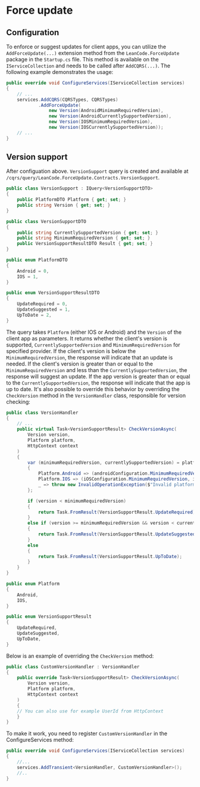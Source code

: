 # Force update

## Configuration

To enforce or suggest updates for client apps, you can utilize the `AddForceUpdate(...)` extension method from the `LeanCode.ForceUpdate` package in the `Startup.cs` file. This method is available on the `IServiceCollection` and needs to be called after `AddCQRS(...)`. The following example demonstrates the usage:

```csharp
public override void ConfigureServices(IServiceCollection services)
{
    // ...
    services.AddCQRS(CQRSTypes, CQRSTypes)
            .AddForceUpdate(
                new Version(AndroidMinimumRequiredVersion),
                new Version(AndroidCurrentlySupportedVersion),
                new Version(IOSMinimumRequiredVersion),
                new Version(IOSCurrentlySupportedVersion));
    // ...
}
```

## Version support
After configuation above. `VersionSupport` query is created and available at `/cqrs/query/LeanCode.ForceUpdate.Contracts.VersionSupport`.
```csharp
public class VersionSupport : IQuery<VersionSupportDTO>
{
    public PlatformDTO Platform { get; set; }
    public string Version { get; set; }
}

public class VersionSupportDTO
{
    public string CurrentlySupportedVersion { get; set; }
    public string MinimumRequiredVersion { get; set; }
    public VersionSupportResultDTO Result { get; set; }
}

public enum PlatformDTO
{
    Android = 0,
    IOS = 1,
}

public enum VersionSupportResultDTO
{
    UpdateRequired = 0,
    UpdateSuggested = 1,
    UpToDate = 2,
}
```
The query takes `Platform` (either IOS or Android) and the `Version` of the client app as parameters. It returns whether the client's version is supported, `CurrentlySupportedVersion` and `MinimumRequiredVersion` for specified provider. If the client's version is below the `MinimumRequiredVersion`, the response will indicate that an update is needed. If the client's version is greater than or equal to the `MinimumRequiredVersion` and less than the `CurrentlySupportedVersion`, the response will suggest an update. If the app version is greater than or equal to the `CurrentlySupportedVersion`, the response will indicate that the app is up to date. It's also possible to override this behavior by overriding the `CheckVersion` method in the `VersionHandler` class, responsible for version checking:

```csharp
public class VersionHandler
{
    // ...
    public virtual Task<VersionSupportResult> CheckVersionAsync(
        Version version,
        Platform platform,
        HttpContext context
    )
    {
        var (minimumRequiredVersion, currentlySupportedVersion) = platform switch
        {
            Platform.Android => (androidConfiguration.MinimumRequiredVersion, androidConfiguration.CurrentlySupportedVersion),
            Platform.IOS => (iOSConfiguration.MinimumRequiredVersion, iOSConfiguration.CurrentlySupportedVersion),
            _ => throw new InvalidOperationException($"Invalid platform: {platform}"),
        };

        if (version < minimumRequiredVersion)
        {
            return Task.FromResult(VersionSupportResult.UpdateRequired);
        }
        else if (version >= minimumRequiredVersion && version < currentlySupportedVersion)
        {
            return Task.FromResult(VersionSupportResult.UpdateSuggested);
        }
        else
        {
            return Task.FromResult(VersionSupportResult.UpToDate);
        }
    }
}

public enum Platform
{
    Android,
    IOS,
}

public enum VersionSupportResult
{
    UpdateRequired,
    UpdateSuggested,
    UpToDate,
}
```
Below is an example of overriding the `CheckVersion` method:
```csharp
public class CustomVersionHandler : VersionHandler
{
    public override Task<VersionSupportResult> CheckVersionAsync(
        Version version,
        Platform platform,
        HttpContext context
    )
    {
    // You can also use for example UserId from HttpContext
    }
}
```
To make it work, you need to register `CustomVersionHandler` in the ConfigureServices method:
```csharp
public override void ConfigureServices(IServiceCollection services)
{
    //...
    services.AddTransient<VersionHandler, CustomVersionHandler>();
    //..
}
```
